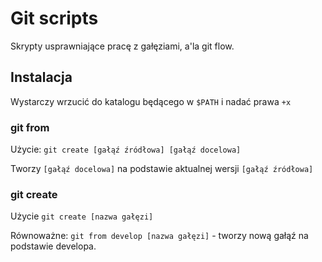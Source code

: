 # Git scripts

Skrypty usprawniające pracę z gałęziami, a'la git flow.


## Instalacja

Wystarczy wrzucić do katalogu będącego w `$PATH` i nadać prawa `+x`


### git from

Użycie: `git create [gałąź źródłowa] [gałąź docelowa]`

Tworzy `[gałąź docelowa]` na podstawie aktualnej wersji `[gałąź źródłowa]`

### git create

Użycie `git create [nazwa gałęzi]` 

Równoważne: `git from develop [nazwa gałęzi]` - tworzy nową gałąź na podstawie developa.
